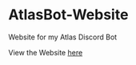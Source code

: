 # AtlasBot-Website
Website for my Atlas Discord Bot

View the Website [here](https://jakehe.is-a.dev/Atlas-Bot)
